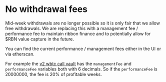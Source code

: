 # No withdrawal fees

Mid-week withdrawals are no longer possible so it is only fair that we allow free withdrawals. We are replacing this with a management fee / performance fee to maintain ribbon finance and to potentially allow for $RBN value capture in the future.

You can find the current performance / management fees either in the UI or via etherscan.

For example the [v2 wbtc call vault](https://etherscan.io/address/0x65a833afdc250d9d38f8cd9bc2b1e3132db13b2f/advanced#readProxyContract) has the `managementFee` and `performanceFee` variables both with 6 decimals. So if the `performanceFee` is 20000000, the fee is 20% of profitable weeks.

